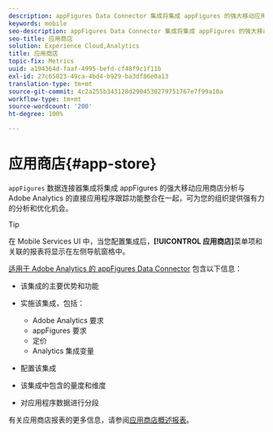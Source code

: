 ```yaml
---
description: appFigures Data Connector 集成将集成 appFigures 的强大移动应用商店分析与 Adobe Analytics 的直接应用程序跟踪功能整合在一起，为您的组织提供了强有力的分析和优化机会。
keywords: mobile
seo-description: appFigures Data Connector 集成将集成 appFigures 的强大移动应用商店分析与 Adobe Analytics 的直接应用程序跟踪功能整合在一起，为您的组织提供了强有力的分析和优化机会。
seo-title: 应用商店
solution: Experience Cloud,Analytics
title: 应用商店
topic-fix: Metrics
uuid: a194364d-faaf-4995-befd-cf48f9c1f11b
exl-id: 27c65823-49ca-4bd4-b929-ba3df86e0a13
translation-type: tm+mt
source-git-commit: 4c2a255b343128d2904530279751767e7f99a10a
workflow-type: tm+mt
source-wordcount: '200'
ht-degree: 100%

---
```


# 应用商店{#app-store}

`appFigures` 数据连接器集成将集成 appFigures 的强大移动应用商店分析与 Adobe Analytics 的直接应用程序跟踪功能整合在一起，可为您的组织提供强有力的分析和优化机会。

>[!TIP]
>
>在 Mobile Services UI 中，当您配置集成后，**[!UICONTROL 应用商店]**&#x200B;菜单项和关联的报表将显示在左侧导航窗格中。

[适用于 Adobe Analytics 的 appFigures Data Connector](https://docs.adobe.com/content/help/zh-Hans/analytics/import/dataconnectors/appfigures/appfigures-overview.html) 包含以下信息：

* 该集成的主要优势和功能
* 实施该集成，包括：

   * Adobe Analytics 要求
   * appFigures 要求
   * 定价
   * Analytics 集成变量

* 配置该集成
* 该集成中包含的量度和维度
* 对应用程序数据进行分段

有关应用商店报表的更多信息，请参阅[应用商店概述报表](/help/using/usage/c-app-store-store-performance.md)。
